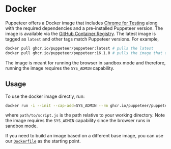 # Docker

Puppeteer offers a Docker image that includes [Chrome for Testing](https://goo.gle/chrome-for-testing) along with the required
dependencies and a pre-installed Puppeteer version. The image is available via
the
[GitHub Container Registry](https://github.com/puppeteer/puppeteer/pkgs/container/puppeteer).
The latest image is tagged as `latest` and other tags match Puppeteer versions.
For example,

```bash
docker pull ghcr.io/puppeteer/puppeteer:latest # pulls the latest
docker pull ghcr.io/puppeteer/puppeteer:16.1.0 # pulls the image that contains Puppeteer v16.1.0
```

The image is meant for running the browser in sandbox mode and therefore,
running the image requires the `SYS_ADMIN` capability.

## Usage

To use the docker image directly, run:

```bash
docker run -i --init --cap-add=SYS_ADMIN --rm ghcr.io/puppeteer/puppeteer:latest node -e "$(cat path/to/script.js)"
```

where `path/to/script.js` is the path relative to your working directory. Note
the image requires the `SYS_ADMIN` capability since the browser runs in sandbox
mode.

If you need to build an image based on a different base image, you can use our
[`Dockerfile`](https://github.com/puppeteer/puppeteer/blob/main/docker/Dockerfile)
as the starting point.

